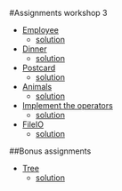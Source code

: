 #Assignments workshop 3

* [Employee](Employee.md)
    * [solution](solutions/EmployeeSolution.scala)
* [Dinner](Dinner.md)
    * [solution](solutions/DinnerSolution.scala)
* [Postcard](Postcard.md)
    * [solution](solutions/PostcardSolution.scala)
* [Animals](Animals.md)
    * [solution](solutions/AnimalsSolution.scala)
* [Implement the operators](ImplementTheOperators.md)
    * [solution](solutions/ImplementTheOperatorsSolution.scala)
* [FileIO](FileIO.md)
    * [solution](solutions/FileIOSolution.scala)

##Bonus assignments
* [Tree](Tree.md)
    * [solution](solutions/TreeSolution.scala)
